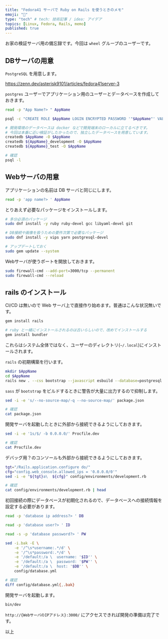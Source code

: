 ```yaml
---
title: "Fedora41 サーバで Ruby on Rails を使うときのメモ"
emoji: "💎"
type: "tech" # tech: 技術記事 / idea: アイデア
topics: [Linux, Fedora, Rails, memo]
published: true
---
```


お家の検証サーバ用の備忘録です。今回は `wheel` グループのユーザーです。

## DBサーバの用意

`PostgreSQL` を用意します。

<https://zenn.dev/asterisk9101/articles/fedora41server-3>

`postgres` ユーザーでアプリケーション用のユーザーとデータベースを作成しておきます。

```bash
read -p "App Name?> " AppName
```

```bash
psql -c "CREATE ROLE $AppName LOGIN ENCRYPTED PASSWORD '"$AppName"' VALID UNTIL 'infinity';"

# 開発環境のデータベースは docker などで開発端末のローカルに立てるべきです。
# 今回は本番に近い検証がしたかったので、独立したデータベースを用意しています。
createdb $AppName -O $AppName
createdb ${AppName}_development -O $AppName
createdb ${AppName}_test -O $AppName

# 確認
psql -l
```

## Webサーバの用意

アプリケーションの名前は DB サーバと同じにします。

```bash
read -p 'app name?> ' AppName
```

とりあえず必要なパッケージをインストールします。

```bash
# 多分必須のパッケージ
sudo dnf install -y ruby ruby-devel gcc libyaml-devel git

# DB接続や画像を扱うための要件次第で必要なパッケージ
sudo dnf install -y vips yarn postgresql-devel

# アップデートしておく
sudo gem update --system
```

Webサーバが使うポートを開放しておきます。

```bash
sudo firewall-cmd --add-port=3000/tcp --permanent
sudo firewall-cmd --reload
```

## rails のインストール

CI/CD は無いので Web サーバ上で直接作り始めます。普通はこんな状況無いです。

```bash
gem install rails

# ruby と一緒にインストールされるのは古いらしいので、改めてインストールする
gem install bundler
```

これらはシステム全体ではなく、ユーザーのディレクトリ(`~/.local`)にインストールされます。

`rails` の初期構築を行います。

```bash
mkdir $AppName
cd $AppName
rails new . --css bootstrap --javascript esbuild --database=postgresql
```

`sass` が `bootstrap` をビルドするときに警告が大量に出力するので抑制します。

```bash
sed -i -e 's/--no-source-map/-q --no-source-map/' package.json

# 確認
cat package.json
```

開発サーバを起動したときに外部から接続できるようにしておきます。

```bash
sed -i -e '1s/$/ -b 0.0.0.0/' Procfile.dev

# 確認
cat Procfile.dev
```

デバッグ用？のコンソールも外部から接続できるようにしておきます。

```bash
tgt="/Rails.application.configure do/"
cfg="config.web_console.allowed_ips = '0.0.0.0/0'"
sed -i -e "${tgt}a\  ${cfg}" config/environments/development.rb

# 確認
cat config/environments/development.rb | head
```

初回接続の際にデータベースが初期化されるので、データベースへの接続情報を設定する必要があります。

```bash
read -p 'database ip address?> ' DB
```

```bash
read -p 'database user?> ' ID
```

```bash
read -s -p 'database password?> ' PW
```

```bash
sed -i.bak -E \
    -e '/^\s*username:.*/d' \
    -e '/^\s*password:.*/d' \
    -e '/default:/a \  username: '$ID'' \
    -e '/default:/a \  password: '$PW'' \
    -e '/default:/a \  host: '$DB'' \
    config/database.yml

# 確認
diff config/database.yml{,.bak}
```

開発サーバを起動します。

```bash
bin/dev
```

`http://{WebサーバのIPアドレス}:3000/` にアクセスできれば開発の準備は完了です。

以上
